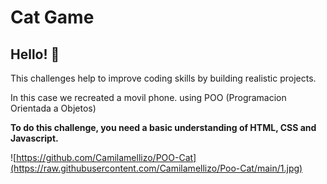 # Cat Game

## Hello! 👋

This challenges help to improve coding skills by building realistic projects.

In this case we recreated a movil phone. using POO (Programacion Orientada a Objetos)

**To do this challenge, you need a basic understanding of HTML, CSS and Javascript.**

![https://github.com/Camilamellizo/POO-Cat](https://raw.githubusercontent.com/Camilamellizo/Poo-Cat/main/1.jpg)

